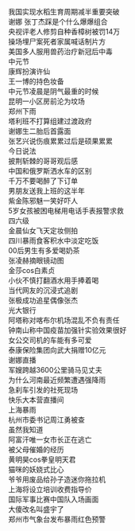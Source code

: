 我国实现水稻生育周期减半重要突破  
谢娜 张丁杰踩是个什么爆爆组合  
央视评老人修剪自种香樟树被罚14万  
操场埋尸案死者家属喊话制片方  
美国多人服用兽药治疗新冠后中毒  
中元节  
康辉扮演许仙  
王一博的持色妆备  
中元节凌晨是阴气最重的时候  
昆明一小区房前沦为坟场  
郑州下雨  
塔利班不打算组建过渡政府  
谢娜生二胎后首露面  
张艺兴说伤痕累累过后是硕果累累  
今日说法  
披荆斩棘的哥哥观后感  
中国和俄罗斯洒水车的区别  
千万不要喝醉了下订单  
男朋友送我上班的这半年  
紫金陈邪魅一笑好吓人  
5岁女孩被困电梯用电话手表报警求救  
四六级  
金晨仙女飞天定妆侧拍  
四川暴雨食客积水中淡定吃饭  
00后男生有多爱喝奶茶  
张凌赫摘眼镜动图  
金莎cos白素贞  
小伙不慎打翻酒水用手捧着喝  
当代网友的沉浸式追剧  
张极成功追星偶像张杰  
光大银行  
阿塔称对喀布尔机场混乱不负有责任  
钟南山称中国疫苗加强针实验效果很好  
女公交司机的车能有多可爱  
泰康保险集团向武大捐赠10亿元  
谢娜直播  
军嫂跨越3600公里骑马见丈夫  
为什么河南最近频繁遭遇强降雨  
急刹车引发的社死现场  
快乐大本营直播间  
上海暴雨  
杭州市委书记周江勇被查  
虽然我知道  
阿富汗唯一女市长正在逃亡  
被父母催婚的经历  
黄明昊cos拳皇明天君  
猫咪的妖娆式比心  
爷爷用废品给孙子造迷你拖拉机  
上海将设立培训收费指导价  
国际军事比赛中国队入场画面  
大傻改名叫盛宇了  
郑州市气象台发布暴雨红色预警  
